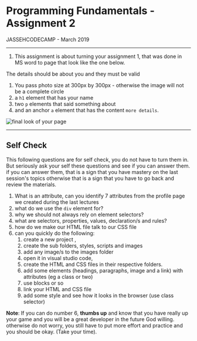 # Programming Fundamentals - Assignment 2

JASSEHCODECAMP - March 2019

---

1. This assignment is about turning your assignment 1, that was done in MS word to page that look like the one below.

The details should be about you and they must be valid

1. You pass photo size at 300px by 300px - otherwise the image will not be a complete circle
2. a `h1` element that has your name
3. two `p` elements that said something about
4. and an anchor `a` element that has the content `more details`. 

![final look of your page]()



---



## Self Check

This following questions are for self check, you do not have to turn them in. But seriously ask your self these questions and see if you can answer them. if you can answer them, that is a sign that you have mastery on the last session's topics otherwise that is a sign that you have to go back and review the materials.

1. What is an attribute, can you identify 7 attributes from the profile page we created during the last lectures
2. what do we use the `div` element for?
3. why we should not always rely on element selectors?
4. what are selectors, properties, values, declaration/s and rules? 
5. how do we make our HTML file talk to our CSS file
6. can you quickly do the following:
   1. create  a new project , 
   2. create the sub folders, styles, scripts and images
   3. add any image/s to the images folder
   4. open it in visual studio code, 
   5. create the HTML and CSS files in their respective folders. 
   6. add some elements (headings, paragraphs, image and a link) with attributes (eg a class or two)
   7. use blocks or so
   8. link your HTML and CSS file
   9. add some style and see how it looks in the browser (use class selector)

**Note**: If you can do number 6, **thumbs up** and know that you have really up your game and you will be a great developer in the future God willing. otherwise do not worry, you still have to put more effort and practice and you should be okay. (Take your time).